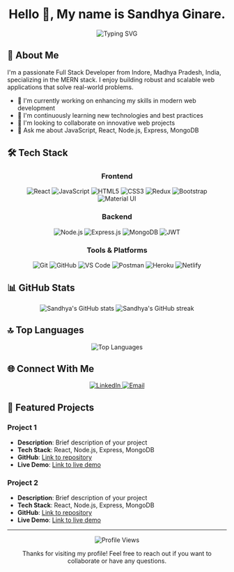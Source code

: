 <html>
<h1 align="center">Hello 👋, My name is Sandhya Ginare.</h1>
<div align="center"> <img src="https://readme-typing-svg.herokuapp.com?font=Fira+Code&size=32&duration=3000&pause=1000&color=0366D6&center=true&vCenter=true&width=600&lines=Full+Stack+Developer;MERN+Stack+Specialist;Web+Development+Enthusiast" alt="Typing SVG" /> </div>

## 💫 About Me

I'm a passionate Full Stack Developer from Indore, Madhya Pradesh, India, specializing in the MERN stack. I enjoy building robust and scalable web applications that solve real-world problems.

- 🔭 I'm currently working on enhancing my skills in modern web development
- 🌱 I'm continuously learning new technologies and best practices
- 👯 I'm looking to collaborate on innovative web projects
- 💬 Ask me about JavaScript, React, Node.js, Express, MongoDB

## 🛠️ Tech Stack

<div align="center">

### Frontend
![React](https://img.shields.io/badge/React-20232A?style=for-the-badge&logo=react&logoColor=61DAFB)
![JavaScript](https://img.shields.io/badge/JavaScript-F7DF1E?style=for-the-badge&logo=javascript&logoColor=black)
![HTML5](https://img.shields.io/badge/HTML5-E34F26?style=for-the-badge&logo=html5&logoColor=white)
![CSS3](https://img.shields.io/badge/CSS3-1572B6?style=for-the-badge&logo=css3&logoColor=white)
![Redux](https://img.shields.io/badge/Redux-593D88?style=for-the-badge&logo=redux&logoColor=white)
![Bootstrap](https://img.shields.io/badge/Bootstrap-563D7C?style=for-the-badge&logo=bootstrap&logoColor=white)
![Material UI](https://img.shields.io/badge/Material--UI-0081CB?style=for-the-badge&logo=material-ui&logoColor=white)

### Backend
![Node.js](https://img.shields.io/badge/Node.js-339933?style=for-the-badge&logo=nodedotjs&logoColor=white)
![Express.js](https://img.shields.io/badge/Express.js-000000?style=for-the-badge&logo=express&logoColor=white)
![MongoDB](https://img.shields.io/badge/MongoDB-4EA94B?style=for-the-badge&logo=mongodb&logoColor=white)
![JWT](https://img.shields.io/badge/JWT-000000?style=for-the-badge&logo=JSON%20web%20tokens&logoColor=white)

### Tools & Platforms
![Git](https://img.shields.io/badge/Git-F05032?style=for-the-badge&logo=git&logoColor=white)
![GitHub](https://img.shields.io/badge/GitHub-100000?style=for-the-badge&logo=github&logoColor=white)
![VS Code](https://img.shields.io/badge/Visual_Studio_Code-0078D4?style=for-the-badge&logo=visual%20studio%20code&logoColor=white)
![Postman](https://img.shields.io/badge/Postman-FF6C37?style=for-the-badge&logo=Postman&logoColor=white)
![Heroku](https://img.shields.io/badge/Heroku-430098?style=for-the-badge&logo=heroku&logoColor=white)
![Netlify](https://img.shields.io/badge/Netlify-00C7B7?style=for-the-badge&logo=netlify&logoColor=white)

</div>

## 📊 GitHub Stats

<div align="center">
  <img src="https://github-readme-stats.vercel.app/api?username=sandhyaginare&show_icons=true&theme=tokyonight" alt="Sandhya's GitHub stats" />
  <img src="https://github-readme-streak-stats.herokuapp.com/?user=sandhyaginare&theme=tokyonight" alt="Sandhya's GitHub streak" />
</div>

## 🔝 Top Languages

<div align="center">
  <img src="https://github-readme-stats.vercel.app/api/top-langs/?username=sandhyaginare&layout=compact&theme=tokyonight" alt="Top Languages" />
</div>

## 🌐 Connect With Me

<div align="center">
  <a href="https://www.linkedin.com/in/sandhyaginare" target="_blank">
    <img src="https://img.shields.io/badge/LinkedIn-0077B5?style=for-the-badge&logo=linkedin&logoColor=white" alt="LinkedIn" />
  </a>
  <a href="mailto:sandhyaginare@gmail.com">
    <img src="https://img.shields.io/badge/Gmail-D14836?style=for-the-badge&logo=gmail&logoColor=white" alt="Email" />
  </a>
  <!-- Add more social links as needed -->
</div>

## 📌 Featured Projects

### Project 1
- **Description**: Brief description of your project
- **Tech Stack**: React, Node.js, Express, MongoDB
- **GitHub**: [Link to repository](#)
- **Live Demo**: [Link to live demo](#)

### Project 2
- **Description**: Brief description of your project
- **Tech Stack**: React, Node.js, Express, MongoDB
- **GitHub**: [Link to repository](#)
- **Live Demo**: [Link to live demo](#)

---

<div align="center">
  <img src="https://komarev.com/ghpvc/?username=sandhyaginare&color=blueviolet" alt="Profile Views" />
  <p>Thanks for visiting my profile! Feel free to reach out if you want to collaborate or have any questions.</p>
</div>
</html>
